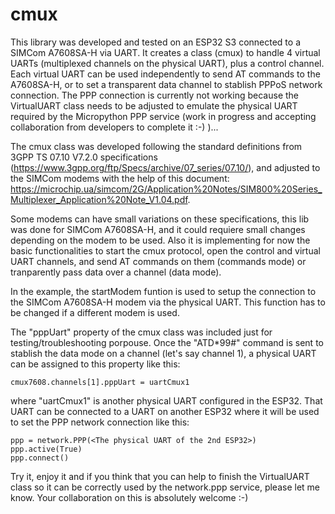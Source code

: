 # cmux

This library was developed and tested on an ESP32 S3 connected to a SIMCom A7608SA-H via UART. It creates
a class (cmux) to handle 4 virtual UARTs (multiplexed channels on the physical UART), plus a control channel.
Each virtual UART can be used independently to send AT commands to the A7608SA-H, or to set a transparent data 
channel to stablish PPPoS network connection.
The PPP connection is currently not working because the VirtualUART class needs to be adjusted to emulate the physical 
UART required by the Micropython PPP service (work in progress and accepting collaboration from developers to complete 
it :-) )...

The cmux class was developed following the standard definitions from 3GPP TS 07.10 V7.2.0 specifications 
(https://www.3gpp.org/ftp/Specs/archive/07_series/07.10/), and adjusted to the SIMCom modems with the help of this 
document: https://microchip.ua/simcom/2G/Application%20Notes/SIM800%20Series_Multiplexer_Application%20Note_V1.04.pdf. 

Some modems can have small variations on these specifications, this lib was done for SIMCom A7608SA-H, and it could 
requiere small changes depending on the modem to be used.
Also it is implementing for now the basic functionalities to start the cmux protocol, open the control and virtual UART 
channels, and send AT commands on them (commands mode) or tranparently pass data over a channel (data mode).

In the example, the startModem funtion is used to setup the connection to the SIMCom A7608SA-H modem via the physical UART. 
This function has to be changed if a different modem is used.

The "pppUart" property of the cmux class was included just for testing/troubleshooting porpouse. Once the "ATD*99#" 
command is sent to stablish the data mode on a channel (let's say channel 1), a physical UART can be assigned to this 
property like this:

    cmux7608.channels[1].pppUart = uartCmux1

where "uartCmux1" is another physical UART configured in the ESP32. That UART can be connected to a UART on another ESP32 where 
it will be used to set the PPP network connection like this:

    ppp = network.PPP(<The physical UART of the 2nd ESP32>)
    ppp.active(True)
    ppp.connect()

Try it, enjoy it and if you think that you can help to finish the VirtualUART class so it can be correctly used by 
the network.ppp service, please let me know. Your collaboration on this is absolutely welcome :-)
